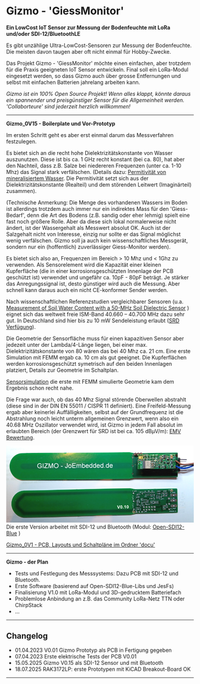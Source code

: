 # Gizmo - 'GiessMonitor' #
**Ein LowCost IoT Sensor zur Messung der Bodenfeuchte mit LoRa und/oder SDI-12/BluetoothLE**

Es gibt unzählige Ultra-LowCost-Sensoren zur Messung der Bodenfeuchte.
Die meisten davon taugen aber oft nicht einmal für Hobby-Zwecke.

Das Projekt Gizmo - 'GiessMonitor' möchte einen einfachen, aber trotzdem
für die Praxis geeigneten IoT Sensor entwickeln. Final soll ein LoRa-Modul
eingesetzt werden, so dass Gizmo auch über grosse Entfernungen und selbst mit
einfachen Batterien jahrelang arbeiten kann. 

_*Gizmo ist ein 100% Open Source Projekt!*_
_*Wenn alles klappt, könnte daraus ein spannender und preisgünstiger Sensor für die Allgemeinheit werden.*_
_*'Collaborteure' sind jederzeit herzlich willkommen!*_

---
**Gizmo_0V15 - Boilerplate und Vor-Prototyp**

Im ersten Schritt geht es aber erst einmal darum das Messverfahren festzulegen.

Es bietet sich an die recht hohe Dielektrizitätskonstante von Wasser auszunutzen. 
Diese ist bis ca. 1 GHz recht konstant (bei ca. 80), hat aber den Nachteil, dass z.B. Salze bei
niedereren Frequenzen (unter ca. 1-10 Mhz) das Signal stark verfälschen.
(Details dazu: [Permitivität von mineralisiertem Wasser](https://de.wikipedia.org/wiki/Permittivit%C3%A4t). Die Permitivität setzt sich aus der 
Dielektrizitätskonstante (Realteil) und dem störenden Leitwert (Imaginärteil) zusammen).

(Technische Anmerkung: Die Menge des vorhandenen Wassers im Boden ist allerdings trotzdem auch immer nur ein indirektes Mass für den 'Giess-Bedarf',
denn die Art des Bodens (z.B. sandig oder eher lehmig) spielt eine fast noch größere Rolle. Aber da diese sich lokal normalerweise nicht ändert,
ist der Wassergehalt als Messwert absolut OK. Auch ist der Salzgehalt nicht von Interesse, einzig nur sollte er das Signal möglichst wenig verfälschen.
Gizmo soll ja auch kein wissenschaftliches Messgerät, sondern nur ein (hoffentlich) zuverlässiger Giess-Monitor werden).

Es bietet sich also an, Frequenzen im Bereich > 10 Mhz und < 1Ghz zu verwenden. Als Sensorelement wird die Kapazität einer kleinen 
Kupferfläche (die in einer korrosionsgeschützten Innenlage der PCB geschützt ist) verwendet und ungefähr ca. 10pF - 80pF beträgt.
Je stärker das Anregungssignal ist, desto günstiger wird auch die Messung. Aber schnell kann daraus auch ein nicht CE-konformer Sender werden.

Nach wissenschaftlichen Referenzstudien vergleichbarer Sensoren (u.a. [Measurement of Soil Water Content with a 50-MHz Soil Dielectric Sensor](https://www.researchgate.net/publication/43261344_Measurement_of_Soil_Water_Content_with_a_50-MHz_Soil_Dielectric_Sensor) ) eignet sich das weltweit freie ISM-Band 40.660 – 40.700 MHz dazu sehr gut. In Deutschland sind hier bis zu 10 mW Sendeleistung erlaubt ([SRD Verfügung](https://www.bundesnetzagentur.de/SharedDocs/Downloads/DE/Sachgebiete/Telekommunikation/Unternehmen_Institutionen/Frequenzen/Allgemeinzuteilungen/FunkanlagenGeringerReichweite/2018_05_SRD_pdf.pdf?__blob=publicationFile&v=1)).

Die Geometrie der Sensorfläche muss für einen kapazitiven Sensor aber jedezeit unter der Lambda/4-Länge liegen, bei einer max. Dielektrizitätskonstante von 80 wären das bei 40 Mhz ca. 21 cm. Eine erste Simulation mit FEMM ergab ca. 10 cm als gut geeignet. Die Kupferflächen werden korrosionsgeschützt symetrisch auf den beiden Innenlagen platziert, Details zur Geometrie im Schaltplan.

[Sensorsimulation](./docu/sensorsim01.png) die erste mit FEMM simulierte Geometrie kam dem Ergebnis schon recht nahe.

Die Frage war auch, ob das 40 Mhz Signal störende Oberwellen abstrahlt (diese sind in der DIN EN 55011 / CISPR 11 definiert). Eine Freifeld-Messung ergab aber keinerlei Auffälligkeiten, selbst auf der Grundfrequenz ist die Abstrahlung noch leicht unterm allgemeinen Grenzwert, wenn also ein 40.68 MHz Oszillator verwendet wird, ist Gizmo in jedem Fall absolut im erlaubten Bereich (der Grenzwert für SRD ist bei ca. 105 dBµV/m): [EMV Bewertung](./docu/emv_girmo_pre.png).

![Gizmo_0V15](./docu/pgizmo01.png)  Die erste Version arbeitet mit SDI-12 und Bluetooth (Modul: [Open-SDI12-Blue](https://github.com/joembedded/Open-SDI12-Blue) )

[Gizmo_0V1 - PCB, Layouts und Schaltpläne im Ordner 'docu'](./docu/)

---
**Gizmo - der Plan**
- Tests und Festlegung des Messsystems: Dazu PCB mit SDI-12 und Bluetooth.
- Erste Software (basierend auf Open-SDI12-Blue-Libs und JesFs)
- Finalisierung V1.0 mit LoRa-Modul und 3D-gedrucktem Batteriefach
- Problemlose Anbindung an z.B. das Community LoRa-Netz TTN oder ChirpStack
- ...

---
## Changelog  ##
- 01.04.2023 V0.01 Gizmo Prototyp als PCB in Fertigung gegeben
- 07.04.2023 Erste elektrische Tests der PCB V0.01
- 15.05.2025 Gizmo V0.15 als SDI-12 Sensor und mit Bluetooth 
- 18.07.2025 RAK3172LP: erste Prototypen mit KiCAD Breakout-Board OK
---

